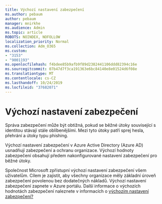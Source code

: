 ```yaml
---
title: Výchozí nastavení zabezpečení
ms.author: pebaum
author: pebaum
manager: mnirkhe
ms.audience: Admin
ms.topic: article
ROBOTS: NOINDEX, NOFOLLOW
localization_priority: Normal
ms.collection: Adm_O365
ms.custom:
- "3153"
- "9001193"
ms.openlocfilehash: f4bdee85b9afb9f89d2382441106ddd82394c16e
ms.sourcegitcommit: 07b47d7f3ca191363e6bc84140e8e01524d6f08e
ms.translationtype: MT
ms.contentlocale: cs-CZ
ms.lasthandoff: 10/24/2019
ms.locfileid: "37682071"
---
```

# <a name="security-defaults"></a>Výchozí nastavení zabezpečení

Správa zabezpečení může být obtížná, pokud se běžné útoky související s identitou stávají stále oblíbenějšími. Mezi tyto útoky patří sprej hesla, přehrání a útoky typu phishing.

Výchozí nastavení zabezpečení v Azure Active Directory (Azure AD) usnadňují zabezpečení a ochranu organizace. Výchozí hodnoty zabezpečení obsahují předem nakonfigurované nastavení zabezpečení pro běžné útoky.

Společnost Microsoft zpřístupní výchozí nastavení zabezpečení všem uživatelům. Cílem je zajistit, aby všechny organizace měly základní úroveň zabezpečení povolenou bez dodatečných nákladů. Výchozí nastavení zabezpečení zapnete v Azure portálu. Další informace o výchozích hodnotách zabezpečení naleznete v informacích o [výchozím nastavení zabezpečení?](https://docs.microsoft.com/azure/active-directory/conditional-access/concept-conditional-access-security-defaults)
